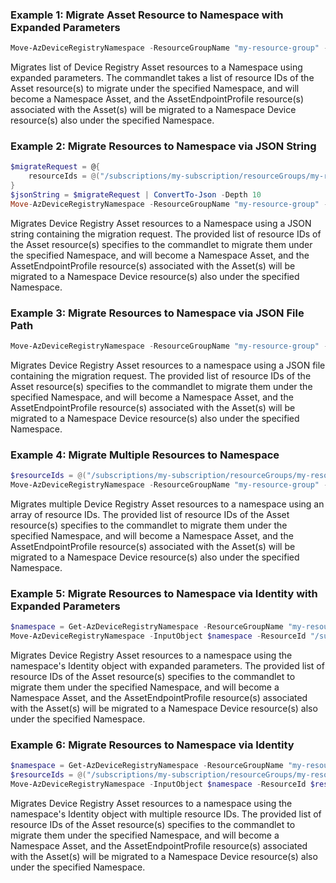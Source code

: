 ### Example 1: Migrate Asset Resource to Namespace with Expanded Parameters
```powershell
Move-AzDeviceRegistryNamespace -ResourceGroupName "my-resource-group" -Name "my-namespace" -ResourceId "/subscriptions/my-subscription/resourceGroups/my-resource-group/providers/Microsoft.DeviceRegistry/assets/my-asset1","/subscriptions/my-subscription/resourceGroups/my-resource-group/providers/Microsoft.DeviceRegistry/assets/my-asset2"
```

Migrates list of Device Registry Asset resources to a Namespace using expanded parameters.  The commandlet takes a list of resource IDs of the Asset resource(s) to migrate under the specified Namespace, and will become a Namespace Asset, and the AssetEndpointProfile resource(s) associated with the Asset(s) will be migrated to a Namespace Device resource(s) also under the specified Namespace.

### Example 2: Migrate Resources to Namespace via JSON String
```powershell
$migrateRequest = @{
    resourceIds = @("/subscriptions/my-subscription/resourceGroups/my-resource-group/providers/Microsoft.DeviceRegistry/assets/my-asset")
}
$jsonString = $migrateRequest | ConvertTo-Json -Depth 10
Move-AzDeviceRegistryNamespace -ResourceGroupName "my-resource-group" -Name "my-namespace" -JsonString $jsonString
```

Migrates Device Registry Asset resources to a Namespace using a JSON string containing the migration request. The provided list of resource IDs of the Asset resource(s) specifies to the commandlet to migrate them under the specified Namespace, and will become a Namespace Asset, and the AssetEndpointProfile resource(s) associated with the Asset(s) will be migrated to a Namespace Device resource(s) also under the specified Namespace.

### Example 3: Migrate Resources to Namespace via JSON File Path
```powershell
Move-AzDeviceRegistryNamespace -ResourceGroupName "my-resource-group" -Name "my-namespace" -JsonFilePath "C:\path\to\migrate-request.json"
```

Migrates Device Registry Asset resources to a namespace using a JSON file containing the migration request. The provided list of resource IDs of the Asset resource(s) specifies to the commandlet to migrate them under the specified Namespace, and will become a Namespace Asset, and the AssetEndpointProfile resource(s) associated with the Asset(s) will be migrated to a Namespace Device resource(s) also under the specified Namespace.

### Example 4: Migrate Multiple Resources to Namespace
```powershell
$resourceIds = @("/subscriptions/my-subscription/resourceGroups/my-resource-group/providers/Microsoft.DeviceRegistry/assets/my-asset")
Move-AzDeviceRegistryNamespace -ResourceGroupName "my-resource-group" -Name "my-namespace" -ResourceId $resourceIds
```

Migrates multiple Device Registry Asset resources to a namespace using an array of resource IDs. The provided list of resource IDs of the Asset resource(s) specifies to the commandlet to migrate them under the specified Namespace, and will become a Namespace Asset, and the AssetEndpointProfile resource(s) associated with the Asset(s) will be migrated to a Namespace Device resource(s) also under the specified Namespace.

### Example 5: Migrate Resources to Namespace via Identity with Expanded Parameters
```powershell
$namespace = Get-AzDeviceRegistryNamespace -ResourceGroupName "my-resource-group" -Name "my-namespace"
Move-AzDeviceRegistryNamespace -InputObject $namespace -ResourceId "/subscriptions/my-subscription/resourceGroups/my-resource-group/providers/Microsoft.DeviceRegistry/assets/my-asset"
```

Migrates Device Registry Asset resources to a namespace using the namespace's Identity object with expanded parameters. The provided list of resource IDs of the Asset resource(s) specifies to the commandlet to migrate them under the specified Namespace, and will become a Namespace Asset, and the AssetEndpointProfile resource(s) associated with the Asset(s) will be migrated to a Namespace Device resource(s) also under the specified Namespace.

### Example 6: Migrate Resources to Namespace via Identity
```powershell
$namespace = Get-AzDeviceRegistryNamespace -ResourceGroupName "my-resource-group" -Name "my-namespace"
$resourceIds = @("/subscriptions/my-subscription/resourceGroups/my-resource-group/providers/Microsoft.DeviceRegistry/assets/my-asset")
Move-AzDeviceRegistryNamespace -InputObject $namespace -ResourceId $resourceIds
```

Migrates Device Registry Asset resources to a namespace using the namespace's Identity object with multiple resource IDs. The provided list of resource IDs of the Asset resource(s) specifies to the commandlet to migrate them under the specified Namespace, and will become a Namespace Asset, and the AssetEndpointProfile resource(s) associated with the Asset(s) will be migrated to a Namespace Device resource(s) also under the specified Namespace.

